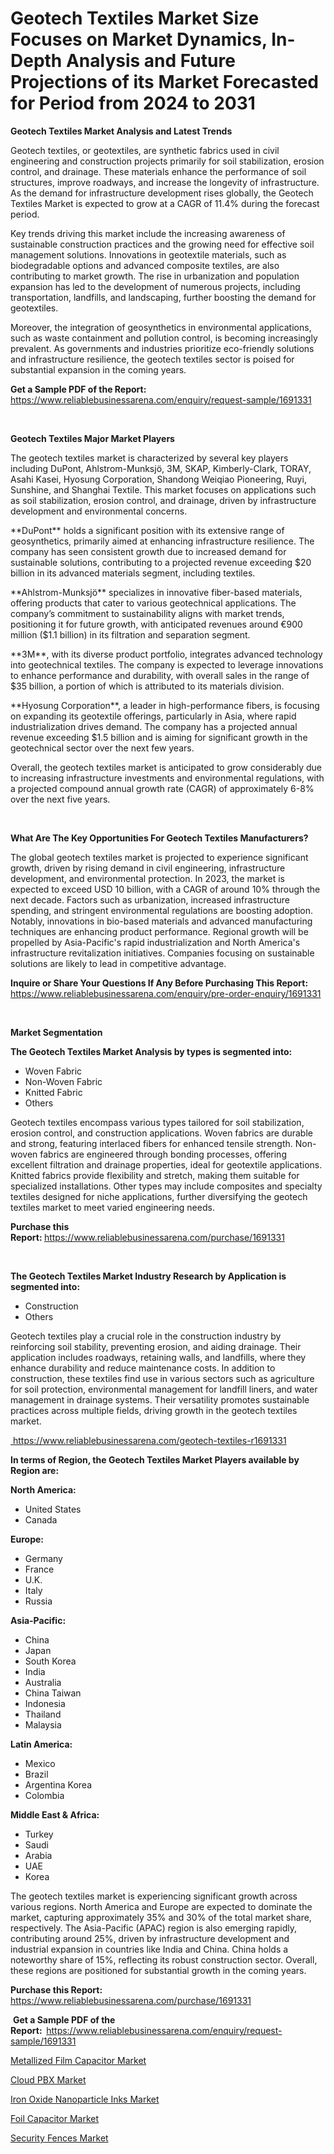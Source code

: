 <p><h1>Geotech Textiles Market Size Focuses on Market Dynamics, In-Depth Analysis and Future Projections of its Market Forecasted for Period from 2024 to 2031</h1></p><p><strong>Geotech Textiles Market Analysis and Latest Trends</strong></p>
<p><p>Geotech textiles, or geotextiles, are synthetic fabrics used in civil engineering and construction projects primarily for soil stabilization, erosion control, and drainage. These materials enhance the performance of soil structures, improve roadways, and increase the longevity of infrastructure. As the demand for infrastructure development rises globally, the Geotech Textiles Market is expected to grow at a CAGR of 11.4% during the forecast period.</p><p>Key trends driving this market include the increasing awareness of sustainable construction practices and the growing need for effective soil management solutions. Innovations in geotextile materials, such as biodegradable options and advanced composite textiles, are also contributing to market growth. The rise in urbanization and population expansion has led to the development of numerous projects, including transportation, landfills, and landscaping, further boosting the demand for geotextiles.</p><p>Moreover, the integration of geosynthetics in environmental applications, such as waste containment and pollution control, is becoming increasingly prevalent. As governments and industries prioritize eco-friendly solutions and infrastructure resilience, the geotech textiles sector is poised for substantial expansion in the coming years.</p></p>
<p><strong>Get a Sample PDF of the Report:&nbsp;</strong> <a href="https://www.reliablebusinessarena.com/enquiry/request-sample/1691331?utm_campaign=1599&utm_medium=2&utm_source=Github&utm_content=ia&utm_term=19102024&utm_id=geotech-textiles">https://www.reliablebusinessarena.com/enquiry/request-sample/1691331</a></p>
<p>&nbsp;</p>
<p><strong>Geotech Textiles Major Market Players</strong></p>
<p><p>The geotech textiles market is characterized by several key players including DuPont, Ahlstrom-Munksjö, 3M, SKAP, Kimberly-Clark, TORAY, Asahi Kasei, Hyosung Corporation, Shandong Weiqiao Pioneering, Ruyi, Sunshine, and Shanghai Textile. This market focuses on applications such as soil stabilization, erosion control, and drainage, driven by infrastructure development and environmental concerns.</p><p>**DuPont** holds a significant position with its extensive range of geosynthetics, primarily aimed at enhancing infrastructure resilience. The company has seen consistent growth due to increased demand for sustainable solutions, contributing to a projected revenue exceeding $20 billion in its advanced materials segment, including textiles.</p><p>**Ahlstrom-Munksjö** specializes in innovative fiber-based materials, offering products that cater to various geotechnical applications. The company’s commitment to sustainability aligns with market trends, positioning it for future growth, with anticipated revenues around €900 million ($1.1 billion) in its filtration and separation segment.</p><p>**3M**, with its diverse product portfolio, integrates advanced technology into geotechnical textiles. The company is expected to leverage innovations to enhance performance and durability, with overall sales in the range of $35 billion, a portion of which is attributed to its materials division.</p><p>**Hyosung Corporation**, a leader in high-performance fibers, is focusing on expanding its geotextile offerings, particularly in Asia, where rapid industrialization drives demand. The company has a projected annual revenue exceeding $1.5 billion and is aiming for significant growth in the geotechnical sector over the next few years.</p><p>Overall, the geotech textiles market is anticipated to grow considerably due to increasing infrastructure investments and environmental regulations, with a projected compound annual growth rate (CAGR) of approximately 6-8% over the next five years.</p></p>
<p>&nbsp;</p>
<p><strong>What Are The Key Opportunities For Geotech Textiles Manufacturers?</strong></p>
<p><p>The global geotech textiles market is projected to experience significant growth, driven by rising demand in civil engineering, infrastructure development, and environmental protection. In 2023, the market is expected to exceed USD 10 billion, with a CAGR of around 10% through the next decade. Factors such as urbanization, increased infrastructure spending, and stringent environmental regulations are boosting adoption. Notably, innovations in bio-based materials and advanced manufacturing techniques are enhancing product performance. Regional growth will be propelled by Asia-Pacific's rapid industrialization and North America's infrastructure revitalization initiatives. Companies focusing on sustainable solutions are likely to lead in competitive advantage.</p></p>
<p><strong>Inquire or Share Your Questions If Any Before Purchasing This Report:</strong> <a href="https://www.reliablebusinessarena.com/enquiry/pre-order-enquiry/1691331?utm_campaign=1599&utm_medium=2&utm_source=Github&utm_content=ia&utm_term=19102024&utm_id=geotech-textiles">https://www.reliablebusinessarena.com/enquiry/pre-order-enquiry/1691331</a></p>
<p>&nbsp;</p>
<p><strong>Market Segmentation</strong></p>
<p><strong>The Geotech Textiles Market Analysis by types is segmented into:</strong></p>
<p><ul><li>Woven Fabric</li><li>Non-Woven Fabric</li><li>Knitted Fabric</li><li>Others</li></ul></p>
<p><p>Geotech textiles encompass various types tailored for soil stabilization, erosion control, and construction applications. Woven fabrics are durable and strong, featuring interlaced fibers for enhanced tensile strength. Non-woven fabrics are engineered through bonding processes, offering excellent filtration and drainage properties, ideal for geotextile applications. Knitted fabrics provide flexibility and stretch, making them suitable for specialized installations. Other types may include composites and specialty textiles designed for niche applications, further diversifying the geotech textiles market to meet varied engineering needs.</p></p>
<p><strong>Purchase this Report:&nbsp;</strong><a href="https://www.reliablebusinessarena.com/purchase/1691331?utm_campaign=1599&utm_medium=2&utm_source=Github&utm_content=ia&utm_term=19102024&utm_id=geotech-textiles">https://www.reliablebusinessarena.com/purchase/1691331</a></p>
<p>&nbsp;</p>
<p><strong>The Geotech Textiles Market Industry Research by Application is segmented into:</strong></p>
<p><ul><li>Construction</li><li>Others</li></ul></p>
<p><p>Geotech textiles play a crucial role in the construction industry by reinforcing soil stability, preventing erosion, and aiding drainage. Their application includes roadways, retaining walls, and landfills, where they enhance durability and reduce maintenance costs. In addition to construction, these textiles find use in various sectors such as agriculture for soil protection, environmental management for landfill liners, and water management in drainage systems. Their versatility promotes sustainable practices across multiple fields, driving growth in the geotech textiles market.</p></p>
<p><a href="https://www.reliablebusinessarena.com/geotech-textiles-r1691331?utm_campaign=1599&utm_medium=2&utm_source=Github&utm_content=ia&utm_term=19102024&utm_id=geotech-textiles">&nbsp;https://www.reliablebusinessarena.com/geotech-textiles-r1691331</a></p>
<p><strong>In terms of Region, the Geotech Textiles Market Players available by Region are:</strong></p>
<p>
    <p> <strong> North America: </strong>
        <ul>
            <li>United States</li>
            <li>Canada</li>
        </ul>
        </p> 
    <p> <strong> Europe: </strong>
        <ul>
            <li>Germany</li>
            <li>France</li>
            <li>U.K.</li>
            <li>Italy</li>
            <li>Russia</li>
        </ul>
        </p> 
    <p> <strong> Asia-Pacific: </strong>
        <ul>
            <li>China</li>
            <li>Japan</li>
            <li>South Korea</li>
            <li>India</li>
            <li>Australia</li>
            <li>China Taiwan</li>
            <li>Indonesia</li>
            <li>Thailand</li>
            <li>Malaysia</li>
        </ul>
        </p> 
    <p> <strong> Latin America: </strong>
        <ul>
            <li>Mexico</li>
            <li>Brazil</li>
            <li>Argentina Korea</li>
            <li>Colombia</li>
        </ul>
        </p> 
    <p> <strong> Middle East & Africa: </strong>
        <ul>
            <li>Turkey</li>
            <li>Saudi</li>
            <li>Arabia</li>
            <li>UAE</li>
            <li>Korea</li>
        </ul>
    </p>
    </p>
<p><p>The geotech textiles market is experiencing significant growth across various regions. North America and Europe are expected to dominate the market, capturing approximately 35% and 30% of the total market share, respectively. The Asia-Pacific (APAC) region is also emerging rapidly, contributing around 25%, driven by infrastructure development and industrial expansion in countries like India and China. China holds a noteworthy share of 15%, reflecting its robust construction sector. Overall, these regions are positioned for substantial growth in the coming years.</p></p>
<p><strong>Purchase this Report: </strong><a href="https://www.reliablebusinessarena.com/purchase/1691331?utm_campaign=1599&utm_medium=2&utm_source=Github&utm_content=ia&utm_term=19102024&utm_id=geotech-textiles">https://www.reliablebusinessarena.com/purchase/1691331</a></p>
<p>&nbsp;<strong>Get a Sample PDF of the Report:&nbsp;&nbsp;</strong><a href="https://www.reliablebusinessarena.com/enquiry/request-sample/1691331?utm_campaign=1599&utm_medium=2&utm_source=Github&utm_content=ia&utm_term=19102024&utm_id=geotech-textiles">https://www.reliablebusinessarena.com/enquiry/request-sample/1691331</a></p>
<p><strong></strong></p>
<p><p><a href="https://www.linkedin.com/pulse/key-drivers-metallized-film-capacitor-market-trends-future-vmluf?utm_campaign=1599&utm_medium=2&utm_source=Github&utm_content=ia&utm_term=19102024&utm_id=geotech-textiles">Metallized Film Capacitor Market</a></p><p><a href="https://www.linkedin.com/pulse/surfing-cloud-pbx-wave-riding-market-currents-2031-research-agenda-qgcoe?utm_campaign=1599&utm_medium=2&utm_source=Github&utm_content=ia&utm_term=19102024&utm_id=geotech-textiles">Cloud PBX Market</a></p><p><a href="https://github.com/JosephineMcguire65/Market-Research-Report-List-1/blob/main/iron-oxide-nanoparticle-inks-market.md?utm_campaign=1599&utm_medium=2&utm_source=Github&utm_content=ia&utm_term=19102024&utm_id=geotech-textiles">Iron Oxide Nanoparticle Inks Market</a></p><p><a href="https://www.linkedin.com/pulse/global-foil-capacitor-market-pulse-trends-growth-analysis-tmkff?utm_campaign=1599&utm_medium=2&utm_source=Github&utm_content=ia&utm_term=19102024&utm_id=geotech-textiles">Foil Capacitor Market</a></p><p><a href="https://issuu.com/reportprime-2/docs/security-fences-market-size-2030.pptx?utm_campaign=1599&utm_medium=2&utm_source=Github&utm_content=ia&utm_term=19102024&utm_id=geotech-textiles">Security Fences Market</a></p></p>